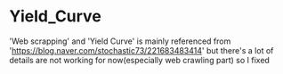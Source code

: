 # Yield_Curve

'Web scrapping' and 'Yield Curve' is mainly referenced from 'https://blog.naver.com/stochastic73/221683483414' but there's a lot of details are not working for now(especially web crawling part) so I fixed


